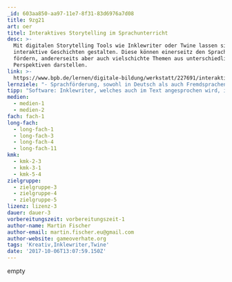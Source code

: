 ```yaml
---
_id: 603aa850-aa97-11e7-8f31-83d6976a7d08
title: 9zg21
art: oer
titel: Interaktives Storytelling im Sprachunterricht
desc: >-
  Mit digitalen Storytelling Tools wie Inklewriter oder Twine lassen sich
  interaktive Geschichten gestalten. Diese können einerseitz den Spracherwerb
  fördern, andererseits aber auch vielschichte Themen aus unterschiedlichen
  Perspektiven darstellen.
link: >-
  https://www.bpb.de/lernen/digitale-bildung/werkstatt/227691/interaktives-storytelling-mit-twine
lernziele: "- Sprachförderung, sowohl in Deutsch als auch Fremdsprachen durch freies Schreiben\r\n- Kreatives Schreiben, insbesondere durch die Erstellung vielfältiger Szenarien aufgrund von Entscheidungspunkten in der Geschichte\r\n- Vernetztes Denken, durch verzweigte Handlungsstränge und Handlungsfolgen im Text"
tipp: "Software: Inklewriter, welches auch im Text angesprochen wird, ist noch einsteigerfreundlicher als Twine. Auf der Seite des Tools finden sich auch Hinweise zur pädagogischen Nutzung von Inklewriter: https://www.inklestudios.com/inklewriter/education/\r\n\r\nTechnische Voraussetzungen: Sowohl Inklewriter als auch Twine können beide direkt im Browser genutzt werden, was die Vorbereitungszeit deutlich verkürzt. Allerdings ist es oft hilfreich die Programme lokal zu installieren, damit die Datensicherung sichergestellt ist.\r\n\r\nUrheberrecht: Beide Programme laden aktiv zur Publikation der Inhalte im Netz ein. Hier sollte beachtet werden, dass nur eigene Inhalte genutzt werden. Insbesondere Twince bietet auch die Möglichkeit Hintergrundbilder hinzuzufügen. Dabei muss beachtet werden, dass lizenzfreie oder eigene Bilder genutzt werden.\r\n\r\nDidaktik: Es hilft wenn die Schreibübungen zunächst durch kreative Assoziationen vorbereitet werden. \r\nBeispiel: Die Lehrperson gibt ein Szenario vor: \"Kurt geht wie jeden Morgen aus dem Haus, doch irgendetwas ist anders als sonst. Auf dem Weg zur Schule passiert er den alten Lattenzaun, welcher irgendwie gar nicht ins Stadtbild passt. Diesen Morgen beschießt Kurt durch den Spalt im Zaun zu spähen. Was er sieht überrascht ihn. Was sieht Kurt?\"\r\nReihum soll nun jede/*e Schüler/*in eine Antwort geben was Kurt überrascht. Eine solche Einleitung hilft enorm das Verständnis zu erweitern, welche Szenarien auftauchen können und wie einzelne Passagen formuliert werden können."
medien:
  - medien-1
  - medien-2
fach: fach-1
long-fach:
  - long-fach-1
  - long-fach-3
  - long-fach-4
  - long-fach-11
kmk:
  - kmk-2-3
  - kmk-3-1
  - kmk-5-4
zielgruppe:
  - zielgruppe-3
  - zielgruppe-4
  - zielgruppe-5
lizenz: lizenz-3
dauer: dauer-3
vorbereitungszeit: vorbereitungszeit-1
author-name: Martin Fischer
author-email: martin.fischer.eu@gmail.com
author-website: gameoverhate.org
tags: 'Kreativ,Inklewriter,Twine'
date: '2017-10-06T13:07:59.150Z'
---
```

empty

